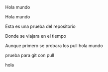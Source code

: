 Hola mundo

Hola mundo

Esta es una prueba del repositorio

Donde se viajara en el tiempo

Aunque primero se probara los pull
hola mundo

prueba para git con pull

hola 
